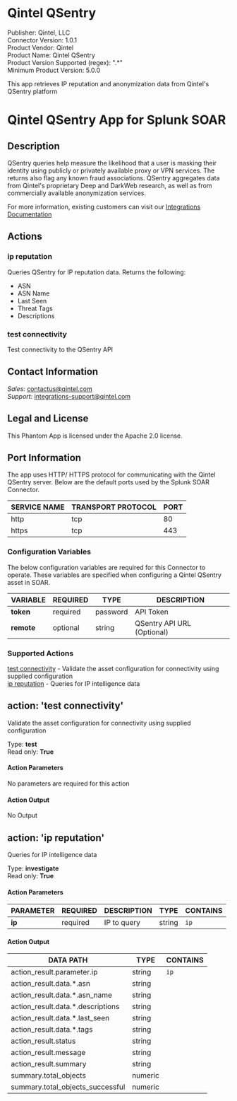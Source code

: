[comment]: # "Auto-generated SOAR connector documentation"
# Qintel QSentry

Publisher: Qintel, LLC  
Connector Version: 1\.0\.1  
Product Vendor: Qintel  
Product Name: Qintel QSentry  
Product Version Supported (regex): "\.\*"  
Minimum Product Version: 5\.0\.0  

This app retrieves IP reputation and anonymization data from Qintel's QSentry platform

[comment]: # " File: readme.md"
[comment]: # "  Copyright (c) 2022 Qintel, LLC"
[comment]: # "  Licensed under the Apache License, Version 2.0 (the 'License');"
[comment]: # "  you may not use this file except in compliance with the License."
[comment]: # "  You may obtain a copy of the License at"
[comment]: # "      http://www.apache.org/licenses/LICENSE-2.0"
[comment]: # "  Unless required by applicable law or agreed to in writing, software distributed under"
[comment]: # "  the License is distributed on an 'AS IS' BASIS, WITHOUT WARRANTIES OR CONDITIONS OF ANY KIND,"
[comment]: # "  either express or implied. See the License for the specific language governing permissions"
[comment]: # "  and limitations under the License."
[comment]: # ""
# Qintel QSentry App for Splunk SOAR

## Description

QSentry queries help measure the likelihood that a user is masking their identity using publicly or
privately available proxy or VPN services. The returns also flag any known fraud associations.
QSentry aggregates data from Qintel's proprietary Deep and DarkWeb research, as well as from
commercially available anonymization services.  
  
For more information, existing customers can visit our [Integrations
Documentation](https://docs.qintel.com/integrations/overview)  

## Actions

### ip reputation

Queries QSentry for IP reputation data. Returns the following:

-   ASN
-   ASN Name
-   Last Seen
-   Threat Tags
-   Descriptions

### test connectivity

Test connectivity to the QSentry API

## Contact Information

*Sales:* contactus@qintel.com  
*Support:* integrations-support@qintel.com

## Legal and License

This Phantom App is licensed under the Apache 2.0 license.

## Port Information

The app uses HTTP/ HTTPS protocol for communicating with the Qintel QSentry server. Below are the
default ports used by the Splunk SOAR Connector.

| SERVICE NAME | TRANSPORT PROTOCOL | PORT |
|--------------|--------------------|------|
| http         | tcp                | 80   |
| https        | tcp                | 443  |


### Configuration Variables
The below configuration variables are required for this Connector to operate.  These variables are specified when configuring a Qintel QSentry asset in SOAR.

VARIABLE | REQUIRED | TYPE | DESCRIPTION
-------- | -------- | ---- | -----------
**token** |  required  | password | API Token
**remote** |  optional  | string | QSentry API URL \(Optional\)

### Supported Actions  
[test connectivity](#action-test-connectivity) - Validate the asset configuration for connectivity using supplied configuration  
[ip reputation](#action-ip-reputation) - Queries for IP intelligence data  

## action: 'test connectivity'
Validate the asset configuration for connectivity using supplied configuration

Type: **test**  
Read only: **True**

#### Action Parameters
No parameters are required for this action

#### Action Output
No Output  

## action: 'ip reputation'
Queries for IP intelligence data

Type: **investigate**  
Read only: **True**

#### Action Parameters
PARAMETER | REQUIRED | DESCRIPTION | TYPE | CONTAINS
--------- | -------- | ----------- | ---- | --------
**ip** |  required  | IP to query | string |  `ip` 

#### Action Output
DATA PATH | TYPE | CONTAINS
--------- | ---- | --------
action\_result\.parameter\.ip | string |  `ip` 
action\_result\.data\.\*\.asn | string | 
action\_result\.data\.\*\.asn\_name | string | 
action\_result\.data\.\*\.descriptions | string | 
action\_result\.data\.\*\.last\_seen | string | 
action\_result\.data\.\*\.tags | string | 
action\_result\.status | string | 
action\_result\.message | string | 
action\_result\.summary | string | 
summary\.total\_objects | numeric | 
summary\.total\_objects\_successful | numeric | 